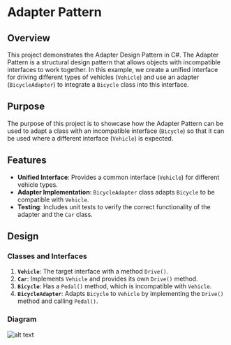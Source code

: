 # Adapter Pattern

## Overview

This project demonstrates the Adapter Design Pattern in C#. The Adapter Pattern is a structural design pattern that allows objects with incompatible interfaces to work together. In this example, we create a unified interface for driving different types of vehicles (`Vehicle`) and use an adapter (`BicycleAdapter`) to integrate a `Bicycle` class into this interface.

## Purpose

The purpose of this project is to showcase how the Adapter Pattern can be used to adapt a class with an incompatible interface (`Bicycle`) so that it can be used where a different interface (`Vehicle`) is expected.

## Features

- **Unified Interface**: Provides a common interface (`Vehicle`) for different vehicle types.
- **Adapter Implementation**: `BicycleAdapter` class adapts `Bicycle` to be compatible with `Vehicle`.
- **Testing**: Includes unit tests to verify the correct functionality of the adapter and the `Car` class.

## Design

### Classes and Interfaces

1. **`Vehicle`**: The target interface with a method `Drive()`.
2. **`Car`**: Implements `Vehicle` and provides its own `Drive()` method.
3. **`Bicycle`**: Has a `Pedal()` method, which is incompatible with `Vehicle`.
4. **`BicycleAdapter`**: Adapts `Bicycle` to `Vehicle` by implementing the `Drive()` method and calling `Pedal()`.

### Diagram
![alt text]([http://url/to/img.png](https://github.com/shivam5445/AdapterPattern/blob/master/class.jpg))
